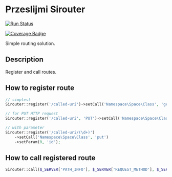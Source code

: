 # Przeslijmi Sirouter

[![Run Status](https://api.shippable.com/projects/5e4da235f1aab60006271a7d/badge?branch=master)]()

[![Coverage Badge](https://api.shippable.com/projects/5e4da235f1aab60006271a7d/coverageBadge?branch=master)]()

Simple routing solution.

## Description

Register and call routes.

## How to register route

```php
// simplest
Sirouter::register('/called-uri')->setCall('Namespace\Space\Class', 'get');

// for PUT HTTP request
Sirouter::register('/called-uri', 'PUT')->setCall('Namespace\Space\Class', 'put');

// with parameter
Sirouter::register('/called-uri/(\d+)')
    ->setCall('Namespace\Space\Class', 'put')
    ->setParam(0, 'id');
```

## How to call registered route

```php
Sirouter::call($_SERVER['PATH_INFO'], $_SERVER['REQUEST_METHOD'], $_SERVER['QUERY_STRING']);
```
